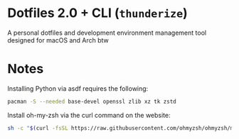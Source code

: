 # Dotfiles 2.0 + CLI (`thunderize`)

A personal dotfiles and development environment management tool designed for macOS and Arch btw

# Notes

Installing Python via asdf requires the following:

```sh
pacman -S --needed base-devel openssl zlib xz tk zstd
```

Install oh-my-zsh via the curl command on the website:

```sh
sh -c "$(curl -fsSL https://raw.githubusercontent.com/ohmyzsh/ohmyzsh/master/tools/install.sh)"
```
